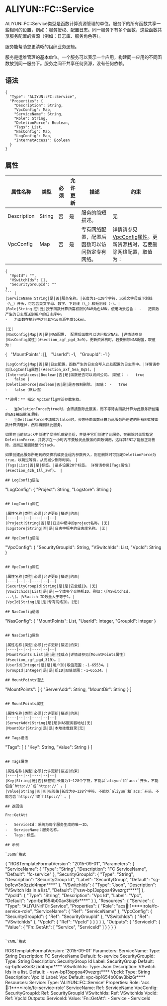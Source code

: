 # ALIYUN::FC::Service

ALIYUN::FC::Service类型是函数计算资源管理的单位。服务下的所有函数共享一些相同的设置，例如：服务授权、配置日志。同一服务下有多个函数，这些函数共享服务配置的资源（例如：日志库、服务角色等）。

服务能帮助您更清晰的组织业务逻辑。

服务是运维管理的基本单位。一个服务可以表示一个应用，构建同一应用的不同函数放到同一服务下。服务之间不共享任何资源，没有任何依赖。

## 语法

```
{
  "Type": "ALIYUN::FC::Service",
  "Properties": {
    "Description": String,
    "VpcConfig": Map,
    "ServiceName": String,
    "Role": String,
    "DeletionForce": Boolean,
    "Tags": List,
    "NasConfig": Map,
    "LogConfig": Map,
    "InternetAccess": Boolean
  }
}
```

## 属性

|属性名称|类型|必须|允许更新|描述|约束|
|----|--|--|----|--|--|
|Description|String|否|是|服务的简短描述。|无|
|VpcConfig|Map|否|是|专有网络配置，配置后函数可以访问指定专有网络。|详情请参见[VpcConfig属性](#section_9l4_hcb_3f6)。更新资源栈时，若要删除网络配置，取值为：

```
{
  "VpcId": "",
  "VSwitchIds": [],
  "SecurityGroupId": ""
}
``` |
|ServiceName|String|是|否|服务名称。|长度为1~128个字符，以英文字母或下划线（\_）开头，可包含英文字母、数字、下划线（\_）和短划线（-）。|
|Role|String|否|是|授予函数计算所需权限的RAM角色ARN，使用场景包含： -   把函数产生的日志发送到用户的日志库中。
-   为函数在执行中访问其它云资源生成token。

|无|
|NasConfig|Map|否|是|NAS配置， 配置后函数可以访问指定NAS。|详情请参见[NasConfig属性](#section_zgf_pgd_3o9)。更新资源栈时，若要删除NAS配置，取值为：

```
{
  "MountPoints": [],
  "UserId": -1,
  "GroupId": -1
}
``` |
|LogConfig|Map|否|是|日志配置，函数产生的日志会写入此处配置的日志库中。|详情请参见[LogConfig属性](#section_axf_5ea_8q5)。|
|InternetAccess|Boolean|否|是|函数是否可以访问公网。|取值： -   true
-   false |
|DeletionForce|Boolean|否|是|是否强制删除。|取值： -   true
-   false（默认值）

**说明：** 指定 VpcConfig时该参数生效。

-   当DeletionForce为true时，会直接删除此服务，而不等待由函数计算为此服务所创建的ENI被函数清理掉。
-   当DeltionForce不填或为false时，会等待由函数计算为此服务所创建的所有ENI被函数计算清理掉，然后再删除此服务。

如果在当前Stack中创建了交换机或安全组，并基于它们创建了此服务，在删除时无需指定DeletionForce，并要求在一小时内不要触发此服务的函数调用，这样其ENI才能被正常删除，进而正常删除整个Stack。

如果创建此服务所用到的交换机或安全组为参数传入，则在删除时可指定DeletionForce为true，以跳过等待，从而减少删除时间。 |
|Tags|List|否|是|标签。|最多设置20个标签。 详情请参见[Tags属性](#section_4zh_1ll_zwf)。 |

## LogConfig语法

```
"LogConfig": {
  "Project": String,
  "Logstore": String
}
```

## LogConfig属性

|属性名称|类型|必须|允许更新|描述|约束|
|----|--|--|----|--|--|
|Project|String|否|是|日志中枢中的project名称。|无|
|Logstore|String|否|是|日志中枢中的日志库名称。|无|

## VpcConfig语法

```
"VpcConfig": {
  "SecurityGroupId": String,
  "VSwitchIds": List,
  "VpcId": String
}
```

## VpcConfig属性

|属性名称|类型|必须|允许更新|描述|约束|
|----|--|--|----|--|--|
|SecurityGroupId|String|是|是|安全组ID。|无|
|VSwitchIds|List|是|是|一个或多个交换机ID。例如：\[VSwitchId, ...\]。|VSwitch ID数量大于等于1。|
|VpcId|String|是|是|专有网络ID。|无|

## NasConfig语法

```
"NasConfig": {
  "MountPoints": List,
  "UserId": Integer,
  "GroupId": Integer
}
```

## NasConfig属性

|属性名称|类型|必须|允许更新|描述|约束|
|----|--|--|----|--|--|
|MountPoints|List|是|是|挂载点|详情请参见[MountPoints属性](#section_zgf_pgd_319)。|
|UserId|Integer|是|是|用户ID|取值范围：-1~65534。|
|GroupId|Integer|是|是|组ID|取值范围：-1~65534。|

## MountPoints语法

```
"MountPoints": [
  {
    "ServerAddr": String,
    "MountDir": String
  }
]
```

## MountPoints属性

|属性名称|类型|必须|允许更新|描述|约束|
|----|--|--|----|--|--|
|ServerAddr|String|是|是|NAS服务器地址|无|
|MountDir|String|是|是|本地挂载目录|无|

## Tags语法

```
"Tags": [
  {
    "Key": String,
    "Value": String
  }
]  
```

## Tags属性

|属性名称|类型|必须|允许更新|描述|约束|
|----|--|--|----|--|--|
|Key|String|是|否|标签键|长度为1~128个字符，不能以`aliyun`和`acs:`开头，不能包含`http://`或`https://` 。|
|Value|String|否|否|标签值|长度为0~128个字符，不能以`aliyun`和`acs:`开头，不能包含`http://`或`https://` 。|

## 返回值

Fn::GetAtt

-   ServiceId：系统为每个服务生成的唯一ID。
-   ServiceName：服务名称。
-   Tags：标签。

## 示例

`JSON`格式

```
{
  "ROSTemplateFormatVersion": "2015-09-01",
  "Parameters": {
    "ServiceName": {
      "Type": "String",
      "Description": "FC ServiceName",
      "Default": "fc-service"
    },
    "SecurityGroupId": {
      "Type": "String",
      "Description": "SecurityGroup Id",
      "Label": "SecurityGroup",
      "Default": "sg-bp1cw3n3zzid4mpn****"
    },
    "VSwitchIds": {
      "Type": "Json",
      "Description": "VSwitch Ids in a list.",
      "Default": ["vsw-bp13spgoa49vezrgt****"]
    },
    "VpcId": {
      "Type": "String",
      "Description": "Vpc Id",
      "Label": "Vpc",
      "Default": "vpc-bp1654b00av3biz6r****"
    }
  },
  "Resources": {
    "Service": {
      "Type": "ALIYUN::FC::Service",
      "Properties": {
        "Role": "acs:ram::1****:role/fc-service-role",
        "ServiceName": {
          "Ref": "ServiceName"
        },
        "VpcConfig": {
          "SecurityGroupId": {
            "Ref": "SecurityGroupId"
          },
          "VSwitchIds": {
            "Ref": "VSwitchIds"
          },
          "VpcId": {
            "Ref": "VpcId"
          }
        }
      }
    }
  },
  "Outputs": {
    "ServiceId": {
      "Value": {
        "Fn::GetAtt": [
          "Service",
          "ServiceId"
        ]
      }
    }
  }
}
```

`YAML`格式

```
ROSTemplateFormatVersion: '2015-09-01'
Parameters:
  ServiceName:
    Type: String
    Description: FC ServiceName
    Default: fc-service
  SecurityGroupId:
    Type: String
    Description: SecurityGroup Id
    Label: SecurityGroup
    Default: sg-bp1cw3n3zzid4mpn****
  VSwitchIds:
    Type: Json
    Description: VSwitch Ids in a list.
    Default:
      - vsw-bp13spgoa49vezrgt****
  VpcId:
    Type: String
    Description: Vpc Id
    Label: Vpc
    Default: vpc-bp1654b00av3biz6r****
Resources:
  Service:
    Type: 'ALIYUN::FC::Service'
    Properties:
      Role: 'acs:ram::1****:role/fc-service-role'
      ServiceName:
        Ref: ServiceName
      VpcConfig:
        SecurityGroupId:
          Ref: SecurityGroupId
        VSwitchIds:
          Ref: VSwitchIds
        VpcId:
          Ref: VpcId
Outputs:
  ServiceId:
    Value:
      'Fn::GetAtt':
        - Service
        - ServiceId
```


